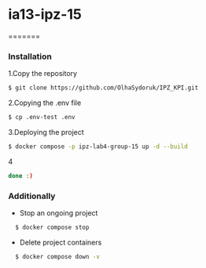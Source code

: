 # ia13-ipz-15
=======

### Installation

1.Copy the repository

```sh
$ git clone https://github.com/OlhaSydoruk/IPZ_KPI.git
```

2.Copying the .env file

```sh
$ cp .env-test .env
```

3.Deploying the project

```sh
$ docker compose -p ipz-lab4-group-15 up -d --build
```

4
```sh
done :)
```

### Additionally

- Stop an ongoing project
```sh
  $ docker compose stop
  ```
- Delete project containers
```sh
  $ docker compose down -v
  ```
